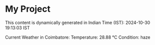 # My Project

This content is dynamically generated in Indian Time (IST): 2024-10-30 19:13:03 IST


Current Weather in Coimbatore:
Temperature: 28.88 °C
Condition: haze
